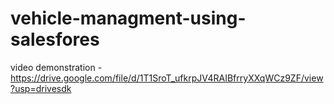 # vehicle-managment-using-salesfores

video demonstration - https://drive.google.com/file/d/1T1SroT_ufkrpJV4RAIBfrryXXqWCz9ZF/view?usp=drivesdk
